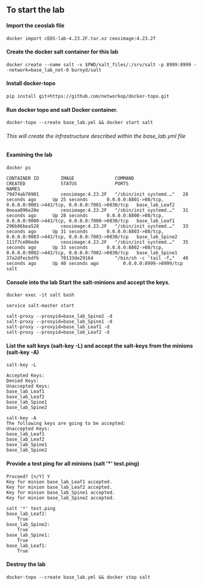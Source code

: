 ## To start the lab 

#### Import the ceoslab file 
`
docker import cEOS-lab-4.23.2F.tar.xz ceosimage:4.23.2f 
`

#### Create the docker salt container for this lab
`
docker create --name salt -v $PWD/salt_files/:/srv/salt -p 8999:8999 --network=base_lab_net-0 burnyd/salt
`
#### Install docker-topo
`
pip install git+https://github.com/networkop/docker-topo.git
`

#### Run docker topo and salt Docker container.
`
docker-topo --create base_lab.yml && docker start salt
`

###### This will create the infrastructure described within the base_lab.yml file 

#### Examining the lab 
```
docker ps 

CONTAINER ID        IMAGE               COMMAND                  CREATED             STATUS              PORTS                                                                 NAMES
79d74ab70901        ceosimage:4.23.2F   "/sbin/init systemd.…"   28 seconds ago      Up 25 seconds       0.0.0.0:8801->80/tcp, 0.0.0.0:9001->443/tcp, 0.0.0.0:7001->6030/tcp   base_lab_Leaf2
0eeaa096e20e        ceosimage:4.23.2F   "/sbin/init systemd.…"   31 seconds ago      Up 28 seconds       0.0.0.0:8800->80/tcp, 0.0.0.0:9000->443/tcp, 0.0.0.0:7000->6030/tcp   base_lab_Leaf1
296b86bea528        ceosimage:4.23.2F   "/sbin/init systemd.…"   33 seconds ago      Up 31 seconds       0.0.0.0:8803->80/tcp, 0.0.0.0:9003->443/tcp, 0.0.0.0:7003->6030/tcp   base_lab_Spine2
111f7ce06ede        ceosimage:4.23.2F   "/sbin/init systemd.…"   35 seconds ago      Up 33 seconds       0.0.0.0:8802->80/tcp, 0.0.0.0:9002->443/tcp, 0.0.0.0:7002->6030/tcp   base_lab_Spine1
37a2dfecbdfb        70133de29164        "/bin/sh -c 'tail -f…"   40 seconds ago      Up 40 seconds ago         0.0.0.0:8999->8999/tcp                                                salt
```

#### Console into the lab Start the salt-minions and accept the keys.
```
docker exec -it salt bash 

service salt-master start

salt-proxy --proxyid=base_lab_Spine2 -d
salt-proxy --proxyid=base_lab_Spine1 -d
salt-proxy --proxyid=base_lab_Leaf1 -d
salt-proxy --proxyid=base_lab_Leaf2 -d
```

#### List the salt keys (salt-key -L) and accept the salt-keys from the minions (salt-key -A)
```
salt-key -L

Accepted Keys:
Denied Keys:
Unaccepted Keys:
base_lab_Leaf1
base_lab_Leaf2
base_lab_Spine1
base_lab_Spine2

salt-key -A
The following keys are going to be accepted:
Unaccepted Keys:
base_lab_Leaf1
base_lab_Leaf2
base_lab_Spine1
base_lab_Spine2
```

#### Provide a test ping for all minions (salt '*' test.ping)
```
Proceed? [n/Y] Y
Key for minion base_lab_Leaf1 accepted.
Key for minion base_lab_Leaf2 accepted.
Key for minion base_lab_Spine1 accepted.
Key for minion base_lab_Spine2 accepted.

salt '*' test.ping
base_lab_Leaf2:
    True
base_lab_Spine2:
    True
base_lab_Spine1:
    True
base_lab_Leaf1:
    True
```

#### Destroy the lab 
`
docker-topo --create base_lab.yml && docker stop salt
`


